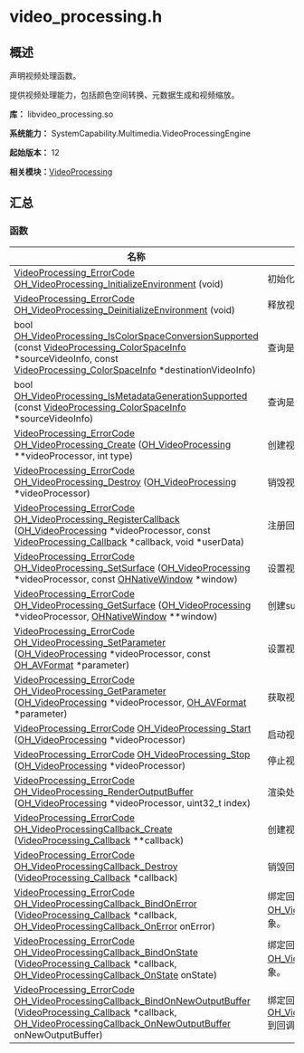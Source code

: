 # video_processing.h


## 概述

声明视频处理函数。

提供视频处理能力，包括颜色空间转换、元数据生成和视频缩放。

**库：** libvideo_processing.so

**系统能力：** SystemCapability.Multimedia.VideoProcessingEngine

**起始版本：** 12

**相关模块：**[VideoProcessing](_video_processing.md)


## 汇总


### 函数

| 名称 | 描述 | 
| -------- | -------- |
| [VideoProcessing_ErrorCode](_video_processing.md#videoprocessing_errorcode) [OH_VideoProcessing_InitializeEnvironment](_video_processing.md#oh_videoprocessing_initializeenvironment) (void) | 初始化视频处理全局环境。 | 
| [VideoProcessing_ErrorCode](_video_processing.md#videoprocessing_errorcode) [OH_VideoProcessing_DeinitializeEnvironment](_video_processing.md#oh_videoprocessing_deinitializeenvironment) (void) | 释放视频处理全局环境。 | 
| bool [OH_VideoProcessing_IsColorSpaceConversionSupported](_video_processing.md#oh_videoprocessing_iscolorspaceconversionsupported) (const [VideoProcessing_ColorSpaceInfo](_video_processing___color_space_info.md) \*sourceVideoInfo, const [VideoProcessing_ColorSpaceInfo](_video_processing___color_space_info.md) \*destinationVideoInfo) | 查询是否支持视频颜色空间转换。 | 
| bool [OH_VideoProcessing_IsMetadataGenerationSupported](_video_processing.md#oh_videoprocessing_ismetadatagenerationsupported) (const [VideoProcessing_ColorSpaceInfo](_video_processing___color_space_info.md) \*sourceVideoInfo) | 查询是否支持视频元数据生成。 | 
| [VideoProcessing_ErrorCode](_video_processing.md#videoprocessing_errorcode) [OH_VideoProcessing_Create](_video_processing.md#oh_videoprocessing_create) ([OH_VideoProcessing](_video_processing.md#oh_videoprocessing) \*\*videoProcessor, int type) | 创建视频处理实例。 | 
| [VideoProcessing_ErrorCode](_video_processing.md#videoprocessing_errorcode) [OH_VideoProcessing_Destroy](_video_processing.md#oh_videoprocessing_destroy) ([OH_VideoProcessing](_video_processing.md#oh_videoprocessing) \*videoProcessor) | 销毁视频处理实例。 | 
| [VideoProcessing_ErrorCode](_video_processing.md#videoprocessing_errorcode) [OH_VideoProcessing_RegisterCallback](_video_processing.md#oh_videoprocessing_registercallback) ([OH_VideoProcessing](_video_processing.md#oh_videoprocessing) \*videoProcessor, const [VideoProcessing_Callback](_video_processing.md#videoprocessing_callback) \*callback, void \*userData) | 注册回调函数。 | 
| [VideoProcessing_ErrorCode](_video_processing.md#videoprocessing_errorcode) [OH_VideoProcessing_SetSurface](_video_processing.md#oh_videoprocessing_setsurface) ([OH_VideoProcessing](_video_processing.md#oh_videoprocessing) \*videoProcessor, const [OHNativeWindow](_video_processing.md#ohnativewindow) \*window) | 设置视频处理输出surface。 | 
| [VideoProcessing_ErrorCode](_video_processing.md#videoprocessing_errorcode) [OH_VideoProcessing_GetSurface](_video_processing.md#oh_videoprocessing_getsurface) ([OH_VideoProcessing](_video_processing.md#oh_videoprocessing) \*videoProcessor, [OHNativeWindow](_video_processing.md#ohnativewindow) \*\*window) | 创建surface。 | 
| [VideoProcessing_ErrorCode](_video_processing.md#videoprocessing_errorcode) [OH_VideoProcessing_SetParameter](_video_processing.md#oh_videoprocessing_setparameter) ([OH_VideoProcessing](_video_processing.md#oh_videoprocessing) \*videoProcessor, const [OH_AVFormat](_video_processing.md#oh_avformat) \*parameter) | 设置视频处理输出参数。 | 
| [VideoProcessing_ErrorCode](_video_processing.md#videoprocessing_errorcode) [OH_VideoProcessing_GetParameter](_video_processing.md#oh_videoprocessing_getparameter) ([OH_VideoProcessing](_video_processing.md#oh_videoprocessing) \*videoProcessor, [OH_AVFormat](_video_processing.md#oh_avformat) \*parameter) | 获取视频处理参数。 | 
| [VideoProcessing_ErrorCode](_video_processing.md#videoprocessing_errorcode) [OH_VideoProcessing_Start](_video_processing.md#oh_videoprocessing_start) ([OH_VideoProcessing](_video_processing.md#oh_videoprocessing) \*videoProcessor) | 启动视频处理。 | 
| [VideoProcessing_ErrorCode](_video_processing.md#videoprocessing_errorcode) [OH_VideoProcessing_Stop](_video_processing.md#oh_videoprocessing_stop) ([OH_VideoProcessing](_video_processing.md#oh_videoprocessing) \*videoProcessor) | 停止视频处理。 | 
| [VideoProcessing_ErrorCode](_video_processing.md#videoprocessing_errorcode) [OH_VideoProcessing_RenderOutputBuffer](_video_processing.md#oh_videoprocessing_renderoutputbuffer) ([OH_VideoProcessing](_video_processing.md#oh_videoprocessing) \*videoProcessor, uint32_t index) | 渲染处理并输出buffer。 | 
| [VideoProcessing_ErrorCode](_video_processing.md#videoprocessing_errorcode) [OH_VideoProcessingCallback_Create](_video_processing.md#oh_videoprocessingcallback_create) ([VideoProcessing_Callback](_video_processing.md#videoprocessing_callback) \*\*callback) | 创建视频处理回调函数对象。 | 
| [VideoProcessing_ErrorCode](_video_processing.md#videoprocessing_errorcode) [OH_VideoProcessingCallback_Destroy](_video_processing.md#oh_videoprocessingcallback_destroy) ([VideoProcessing_Callback](_video_processing.md#videoprocessing_callback) \*callback) | 销毁回调对象。 | 
| [VideoProcessing_ErrorCode](_video_processing.md#videoprocessing_errorcode) [OH_VideoProcessingCallback_BindOnError](_video_processing.md#oh_videoprocessingcallback_bindonerror) ([VideoProcessing_Callback](_video_processing.md#videoprocessing_callback) \*callback, [OH_VideoProcessingCallback_OnError](_video_processing.md#oh_videoprocessingcallback_onerror) onError) | 绑定回调函数[OH_VideoProcessingCallback_OnError](_video_processing.md#oh_videoprocessingcallback_onerror)到回调对象。 | 
| [VideoProcessing_ErrorCode](_video_processing.md#videoprocessing_errorcode) [OH_VideoProcessingCallback_BindOnState](_video_processing.md#oh_videoprocessingcallback_bindonstate) ([VideoProcessing_Callback](_video_processing.md#videoprocessing_callback) \*callback, [OH_VideoProcessingCallback_OnState](_video_processing.md#oh_videoprocessingcallback_onstate) onState) | 绑定回调函数[OH_VideoProcessingCallback_OnState](_video_processing.md#oh_videoprocessingcallback_onstate)到回调对象。 | 
| [VideoProcessing_ErrorCode](_video_processing.md#videoprocessing_errorcode) [OH_VideoProcessingCallback_BindOnNewOutputBuffer](_video_processing.md#oh_videoprocessingcallback_bindonnewoutputbuffer) ([VideoProcessing_Callback](_video_processing.md#videoprocessing_callback) \*callback, [OH_VideoProcessingCallback_OnNewOutputBuffer](_video_processing.md#oh_videoprocessingcallback_onnewoutputbuffer) onNewOutputBuffer) | 绑定回调函数[OH_VideoProcessingCallback_OnNewOutputBuffer](_video_processing.md#oh_videoprocessingcallback_onnewoutputbuffer)到回调对象。 | 
